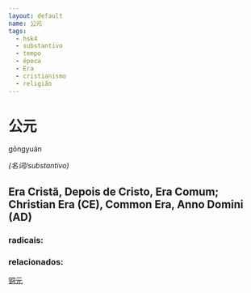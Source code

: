 ```yaml
--- 
layout: default
name: 公元 
tags: 
  - hsk4
  - substantivo
  - tempo
  - época
  - Era
  - cristianismo
  - religião
--- 
```

# 公元 
gōngyuán   
 
*(名词/substantivo)*  
## Era Cristã, Depois de Cristo, Era Comum; Christian Era (CE), Common Era, Anno Domini (AD) 
### radicais: 
### relacionados: 
[铜元](/zhengshidu/outras/铜元)  
